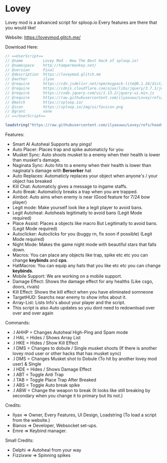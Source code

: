 # Lovey
Lovey mod is a advanced script for sploop.io Every features are there that you would like!

Website: https://loveymod.glitch.me/

Download Here:
```js
// ==UserScript==
// @name         Lovey Mod - New The Best Hack of sploop.io!
// @namespace    http://tampermonkey.net/
// @version      Final
// @description  https://loveymod.glitch.me
// @author       ilyax
// @require      https://cdn.jsdelivr.net/npm/msgpack-lite@0.1.26/dist/msgpack.min.js
// @require      https://cdnjs.cloudflare.com/ajax/libs/jquery/3.7.1/jquery.min.js
// @require      https://code.jquery.com/ui/1.13.2/jquery-ui.min.js
// @require      https://raw.githubusercontent.com/ilyaxuwu/Lovey/refs/heads/main/loadstring.js
// @match        https://sploop.io/
// @icon         https://sploop.io/img/ui/favicon.png
// @grant        none
// ==/UserScript==

loadstring("https://raw.githubusercontent.com/ilyaxuwu/Lovey/refs/heads/main/lovey.js")
```

Features:
- Smart AI Autoheal Supports any pings!
- Auto Placer: Places trap and spike automaticly for you
- Musket Sync: Auto shoots musket to a enemy when their health is lower than musket's damage.
- Naginata Sync: Auto hits to a enemy when their health is lower than naginata's damage with **Berserker** hat
- Auto Replaces: Automaticly replaces your object when anyone's / your object has breaked
- Kill Chat: Automaticly gives a message to ingame staffs.
- Auto Break: Automaticly breaks a trap when you are trapped.
- Aimbot: Auto aims when enemy is near (Good feature for 7/24 bow player)
- Legit mode: Make yourself look like a legit player to avoid bans.
- Legit Autoheal: Autoheals legitimatly to avoid bans (Legit Mode required)
- Place Assist: Places a objects like macro But Legitimatly to avoid bans. (Legit Mode required)
- Autoclicker: Autoclicks for you (buggy rn, fix soon if possible) (Legit Mode required) 
- Night Mode: Makes the game night mode with beautiful stars that falls down.
- Macros: You can place any objects like trap, spike etc etc you can change **keybinds** and **cps**.
- HatMacros: You can equip any hats that you like etc etc you can change **keybinds**.
- Mobile Support: We are working on a mobile support.
- Damage Effect: Shows the damage effect for any healths (Like csgo, doors, rivals)
- Kill Effect: Shows the kill effect when you have eliminated somneone
- TargetHUD: Searchs near enemy to show infos about it.
- Array-List: Lists Info's about your player and the script.
- This script is also Auto updates so you dont need to redownload over over and over again

Commands:
- .l AHHP = Changes Autoheal High-Ping and Spam mode
- .l HAL = Hides / Shows Array List
- .l HKE = Hides / Show Kill Effect
- .l DMS = Changes to dobule / Single musket shoots (If there is another lovey mod user or other hacks that has musket sync)
- .l DMS = Changes Musket shot to Dobule (To hit by another lovey mod user) & Single
- .l HDE = Hides / Shows Damage Effect
- .l ABT = Toggle Anti Trap
- .l TAB = Toggle Place Trap After Breaked
- .l ABS = Toggle Auto break spike
- .l ABW = Change the weapon to break (It looks like still breaking by secondary when you change it to primary but Its not.)

Credits: 
- Ilyax => Owner, Every Features, UI Design, Loadstring (To load a script from the website.)
- Bianos => Developer, Websocket set-ups.
- Emre => Keybind manager.

Small Credits:
- Delphi => Autoheal from your way
- Fizzixww => Spinning spikes
